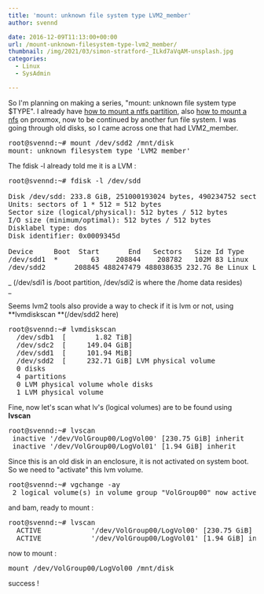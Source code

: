 ```yaml
---
title: 'mount: unknown file system type LVM2_member'
author: svennd

date: 2016-12-09T11:13:00+00:00
url: /mount-unknown-filesystem-type-lvm2_member/
thumbnail: /img/2021/03/simon-stratford-_ILkd7aVqAM-unsplash.jpg
categories:
  - Linux
  - SysAdmin

---
```

So I'm planning on making a series, "mount: unknown file system type $TYPE". I already have [how to mount a ntfs partition][1], also [how to mount a nfs][2] on proxmox, now to be continued by another fun file system. I was going through old disks, so I came across one that had LVM2_member.

<pre>root@svennd:~# mount /dev/sdd2 /mnt/disk
mount: unknown filesystem type 'LVM2_member'</pre>

The fdisk -l already told me it is a LVM :

<pre>root@svennd:~# fdisk -l /dev/sdd

Disk /dev/sdd: 233.8 GiB, 251000193024 bytes, 490234752 sectors
Units: sectors of 1 * 512 = 512 bytes
Sector size (logical/physical): 512 bytes / 512 bytes
I/O size (minimum/optimal): 512 bytes / 512 bytes
Disklabel type: dos
Disk identifier: 0x0009345d

Device     Boot  Start       End   Sectors   Size Id Type
/dev/sdd1  *        63    208844    208782   102M 83 Linux
/dev/sdd2       208845 488247479 488038635 232.7G 8e Linux LVM</pre>

_ (/dev/sdi1 is /boot partition, /dev/sdi2 is where the /home data resides)  
_ 

Seems lvm2 tools also provide a way to check if it is lvm or not, using **lvmdiskscan **(/dev/sdd2 here)

<pre>root@svennd:~# lvmdiskscan
  /dev/sdb1  [       1.82 TiB]
  /dev/sdc2  [     149.04 GiB]
  /dev/sdd1  [     101.94 MiB]
  /dev/sdd2  [     232.71 GiB] LVM physical volume
  0 disks
  4 partitions
  0 LVM physical volume whole disks
  1 LVM physical volume</pre>

Fine, now let's scan what lv's (logical volumes) are to be found using **lvscan**

<pre>root@svennd:~# lvscan
 inactive '/dev/VolGroup00/LogVol00' [230.75 GiB] inherit
 inactive '/dev/VolGroup00/LogVol01' [1.94 GiB] inherit</pre>

Since this is an old disk in an enclosure, it is not activated on system boot. So we need to "activate" this lvm volume.

<pre>root@svennd:~# vgchange -ay
 2 logical volume(s) in volume group "VolGroup00" now active</pre>

and bam, ready to mount :

<pre>root@svennd:~# lvscan
  ACTIVE            '/dev/VolGroup00/LogVol00' [230.75 GiB] inherit
  ACTIVE            '/dev/VolGroup00/LogVol01' [1.94 GiB] inherit</pre>

now to mount :

<pre>mount /dev/VolGroup00/LogVol00 /mnt/disk</pre>

success !

&nbsp;

 [1]: https://www.svennd.be/mount-unknown-filesystem-type-ntfs-on-centos-7-2/
 [2]: https://www.svennd.be/mount-unknown-filesystem-nfs-proxmox/
